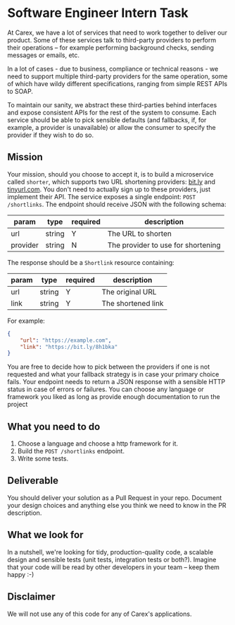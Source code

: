 Software Engineer Intern Task
======================

At Carex, we have a lot of services that need to work together to deliver our product.
Some of these services talk to third-party providers to perform their operations – for
example performing background checks, sending messages or emails, etc.

In a lot of cases - due to business, compliance or technical reasons - we need to support
multiple third-party providers for the same operation, some of which have wildy different
specifications, ranging from simple REST APIs to SOAP.

To maintain our sanity, we abstract these third-parties behind interfaces and expose
consistent APIs for the rest of the system to consume. Each service should be able to
pick sensible defaults (and fallbacks, if, for example, a provider is unavailable) or
allow the consumer to specify the provider if they wish to do so.

Mission
-------

Your mission, should you choose to accept it, is to build a microservice called `shorter`, 
which supports two URL shortening providers: [bit.ly](https://dev.bitly.com/) and [tinyurl.com](https://gist.github.com/MikeRogers0/2907534).
You don't need to actually sign up to these providers, just implement their API. The
service exposes a single endpoint: `POST /shortlinks`. The endpoint should receive
JSON with the following schema:

| param    | type   | required | description                        |
|----------|--------|----------|------------------------------------|
| url      | string | Y        | The URL to shorten                 |
| provider | string | N        | The provider to use for shortening |

The response should be a `Shortlink` resource containing:

| param    | type   | required | description                        |
|----------|--------|----------|------------------------------------|
| url      | string | Y        | The original URL                   |
| link     | string | Y        | The shortened link                 |

For example:
```json
{
    "url": "https://example.com",
    "link": "https://bit.ly/8h1bka"
}
```

You are free to decide how to pick between the providers if one is not requested and what
your fallback strategy is in case your primary choice fails. Your endpoint needs to return
a JSON response with a sensible HTTP status in case of errors or failures. You can choose any language or framework you liked as long as provide enough documentation to run the project

What you need to do
-------------------

1. Choose a language and choose a http framework for it.
2. Build the `POST /shortlinks` endpoint.
3. Write some tests. 

Deliverable
-----------

You should deliver your solution as a Pull Request in your repo. Document your design choices and anything else you think we need to know in the PR description.

What we look for
----------------

In a nutshell, we're looking for tidy, production-quality code, a scalable design and sensible
tests (unit tests, integration tests or both?). Imagine that your code will be read by other 
developers in your team – keep them happy :-)


Disclaimer
----------

We will not use any of this code for any of Carex's applications.
